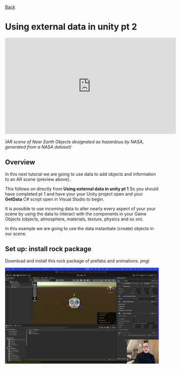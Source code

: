 [Back](https://uwetom.github.io/media-production-worksheets)

# Using external data in unity pt 2

<iframe width="560" height="315" src="https://www.youtube.com/embed/VZ1ThbYgEcQ?si=YO7O_Asb9WVCA67t" title="YouTube video player" frameborder="0" allow="accelerometer; autoplay; clipboard-write; encrypted-media; gyroscope; picture-in-picture; web-share" referrerpolicy="strict-origin-when-cross-origin" allowfullscreen></iframe>

*(AR scene of Near Earth Objects designated as hazardous by NASA, generated from a NASA dataset)*

## Overview
In this next tutorial we are going to use  data to add objects and information to an AR scene (preview above)..

This follows on directly from **Using external data in unity pt 1** So you should have completed pt 1 and have your your Unity project open and your **GetData** C# script open in Visual Studio to begin.

It is possible to use incoming data to alter nearly every aspect of your your scene by using the data to interact with the components in your Game Objects (objects, atmosphere, materials, texture, physics and so on). 

In this example we are going to use the data instantiate (create) objects in our scene.

## Set up: install rock package

Download and install this rock package of prefabs and animations.
png)

[<img src="https://raw.githubusercontent.com/uwetom/media-production-worksheets/refs/heads/master/wk-unity-external-data-2/images/videoframe_4502.png">](http://example.com/)
<!--stackedit_data:
eyJoaXN0b3J5IjpbLTMxMDM2ODI0OCwtODI2MzU3MDExLC04ND
M5OTU5ODJdfQ==
-->